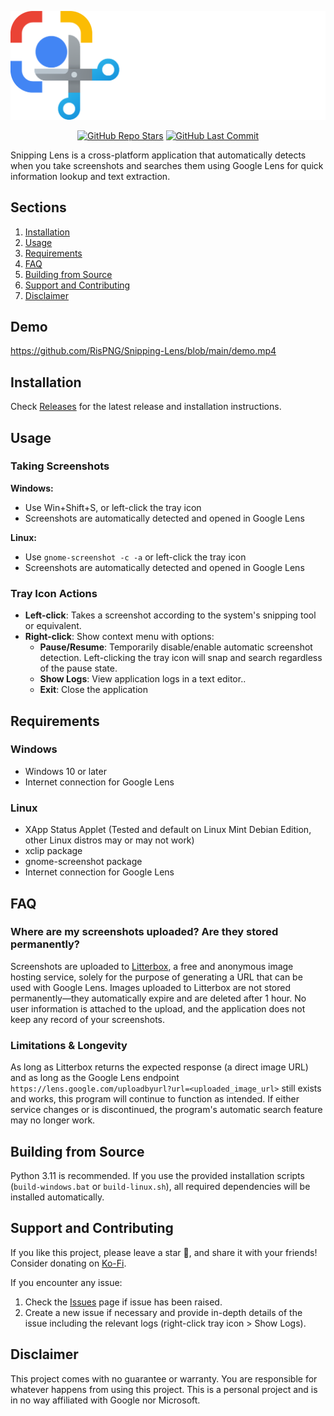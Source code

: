 ![RisPNG/Snipping-Lens](https://github.com/RisPNG/Snipping-Lens/blob/main/banner.png)
<p align="center">
<a href="https://github.com/RisPNG/Snipping-Lens/stargazers"><img alt="GitHub Repo Stars" src="https://img.shields.io/github/stars/RisPNG/Snipping-Lens?style=flat&color=limegreen"></a>
<a href="https://github.com/RisPNG/Snipping-Lens"><img alt="GitHub Last Commit" src="https://img.shields.io/github/last-commit/RisPNG/Snipping-Lens?style=flat&color=lightyellow"></a>
</p>

Snipping Lens is a cross-platform application that automatically detects when you take screenshots and searches them using Google Lens for quick information lookup and text extraction.

## Sections
1. [Installation](#installation)
1. [Usage](#usage)
2. [Requirements](#requirements)
2. [FAQ](#faq)
2. [Building from Source](#building-from-source)
3. [Support and Contributing](#support-and-contributing)
4. [Disclaimer](#disclaimer)

## Demo

https://github.com/RisPNG/Snipping-Lens/blob/main/demo.mp4

## Installation

Check [Releases](https://github.com/RisPNG/Snipping-Lens/releases) for the latest release and installation instructions.

## Usage

### Taking Screenshots

**Windows:**

- Use Win+Shift+S, or left-click the tray icon
- Screenshots are automatically detected and opened in Google Lens

**Linux:**

- Use `gnome-screenshot -c -a` or left-click the tray icon
- Screenshots are automatically detected and opened in Google Lens

### Tray Icon Actions

- **Left-click**: Takes a screenshot according to the system's snipping tool or equivalent.
- **Right-click**: Show context menu with options:
  - **Pause/Resume**: Temporarily disable/enable automatic screenshot detection. Left-clicking the tray icon will snap and search regardless of the pause state. 
  - **Show Logs**: View application logs in a text editor..
  - **Exit**: Close the application

## Requirements

### Windows

- Windows 10 or later
- Internet connection for Google Lens

### Linux

- XApp Status Applet (Tested and default on Linux Mint Debian Edition, other Linux distros may or may not work)
- xclip package
- gnome-screenshot package
- Internet connection for Google Lens

## FAQ

### Where are my screenshots uploaded? Are they stored permanently?

Screenshots are uploaded to [Litterbox](https://litterbox.catbox.moe/), a free and anonymous image hosting service, solely for the purpose of generating a URL that can be used with Google Lens. Images uploaded to Litterbox are not stored permanently—they automatically expire and are deleted after 1 hour. No user information is attached to the upload, and the application does not keep any record of your screenshots.

### Limitations & Longevity

As long as Litterbox returns the expected response (a direct image URL) and as long as the Google Lens endpoint `https://lens.google.com/uploadbyurl?url=<uploaded_image_url>` still exists and works, this program will continue to function as intended. If either service changes or is discontinued, the program's automatic search feature may no longer work.

## Building from Source

Python 3.11 is recommended. If you use the provided installation scripts (`build-windows.bat` or `build-linux.sh`), all required dependencies will be installed automatically.

## Support and Contributing

If you like this project, please leave a star 🌟, and share it with your friends! Consider donating on [Ko-Fi](https://paypal.me/rispng).

If you encounter any issue:

1. Check the [Issues](https://github.com/RisPNG/Snipping-Lens/issues) page if issue has been raised. 
2. Create a new issue if necessary and provide in-depth details of the issue including the relevant logs (right-click tray icon > Show Logs).

## Disclaimer

This project comes with no guarantee or warranty. You are responsible for whatever happens from using this project. This is a personal project and is in no way affiliated with Google nor Microsoft.